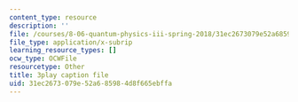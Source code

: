 ```yaml
---
content_type: resource
description: ''
file: /courses/8-06-quantum-physics-iii-spring-2018/31ec2673079e52a685984d8f665ebffa_YT4ODWpKmGY.vtt
file_type: application/x-subrip
learning_resource_types: []
ocw_type: OCWFile
resourcetype: Other
title: 3play caption file
uid: 31ec2673-079e-52a6-8598-4d8f665ebffa
---
```


